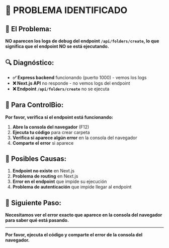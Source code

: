 # 🚨 **PROBLEMA IDENTIFICADO**

## 🎯 **El Problema:**
**NO aparecen los logs de debug del endpoint `/api/folders/create`, lo que significa que el endpoint NO se está ejecutando.**

## 🔍 **Diagnóstico:**
- **✅ Express backend** funcionando (puerto 1000) - vemos los logs
- **❌ Next.js API** no responde - no vemos logs del endpoint
- **❌ Endpoint `/api/folders/create`** no se ejecuta

## 🧪 **Para ControlBio:**

**Por favor, verifica si el endpoint está funcionando:**

1. **Abre la consola del navegador** (F12)
2. **Ejecuta tu código** para crear carpeta
3. **Verifica si aparece algún error** en la consola del navegador
4. **Comparte el error** si aparece

## 🔧 **Posibles Causas:**
1. **Endpoint no existe** en Next.js
2. **Problema de routing** en Next.js
3. **Error en el endpoint** que impide su ejecución
4. **Problema de autenticación** que impide llegar al endpoint

## 🎯 **Siguiente Paso:**
**Necesitamos ver el error exacto que aparece en la consola del navegador para saber qué está pasando.**

---

**Por favor, ejecuta el código y comparte el error de la consola del navegador.**



